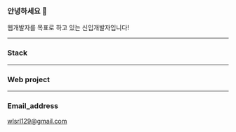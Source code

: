### 안녕하세요 👋

웹개발자를 목표로 하고 있는 신입개발자입니다!

___

### Stack

___
### Web project

___
### Email_address
wlsrl129@gmail.com
